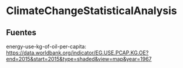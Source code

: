 # ClimateChangeStatisticalAnalysis

## Fuentes

energy-use-kg-of-oil-per-capita: https://data.worldbank.org/indicator/EG.USE.PCAP.KG.OE?end=2015&start=2015&type=shaded&view=map&year=1967
